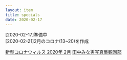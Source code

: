 ```yaml
---
layout: item
title: specials
date: 2020-02-17
---
```

[2020-02-17]準備中<br>
[2020-02-21]2月のコロナ(13~20)を作成

[新型コロナウィルス 2020年 2月](https://kidokun153.github.io/specials/[2020-02]COVID-19.html)
[田中みな実写真集観測部](https://kidokun153.github.io/specials/sincerely-yours.html)